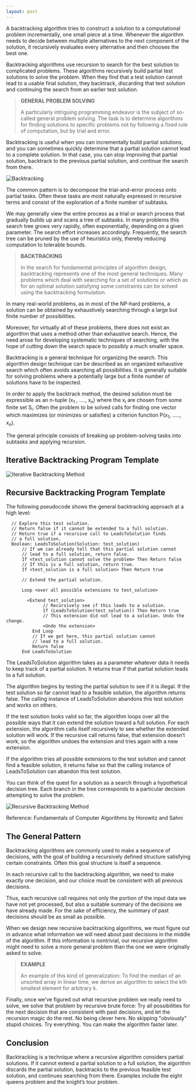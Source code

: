 ```yaml
---
layout: post
---
```



A backtracking algorithm tries to construct a solution to a computational problem incrementally, one small piece at a time. Whenever the algorithm needs to decide between multiple alternatives to the next component of the solution, it recursively evaluates every alternative and then chooses the best one.

Backtracking algorithms use recursion to search for the best solution to complicated problems. These algorithms recursively build partial test solutions to solve the problem. When they find that a test solution cannot lead to a usable final solution, they backtrack, discarding that test solution and continuing the search from an earlier test solution.

<blockquote class="note">
  <strong>GENERAL PROBLEM SOLVING</strong> 
  <p>
    A particularly intriguing programming endeavor is the subject of so-called general problem solving. The task is to determine algorithms for finding solutions to specific problems not by following a fixed rule of computation, but by trial and error.
  </p>
</blockquote>

Backtracking is useful when you can incrementally build partial solutions, and you can sometimes quickly determine that a partial solution cannot lead to a complete solution. In that case, you can stop improving that partial solution, backtrack to the previous partial solution, and continue the search from there.

![Backtracking](/assets/images/backtracking.png)

The common pattern is to decompose the trial-and-error process onto partial tasks. Often these tasks are most naturally expressed in recursive terms and consist of the exploration of a finite number of subtasks. 

We may generally view the entire process as a trial or search process that gradually builds up and scans a tree of subtasks. In many problems this search tree grows very rapidly, often exponentially, depending on a given parameter. The search effort increases accordingly. Frequently, the search tree can be pruned by the use of heuristics only, thereby reducing computation to tolerable bounds.

<blockquote class="note">
  <strong>BACKTRACKING</strong> 
  <p>
   In the search for fundamental principles of algorithm design, backtracking represents one of the most general techniques. Many problems which deal with searching for a set of solutions or which as for an optimal solution satisfying some constraints can be solved using the backtracking formulation. 
  </p>
</blockquote>

In many real-world problems, as in most of the NP-hard problems, a solution can be obtained by exhaustively searching through a large but finite number of possibilities. 

Moreover, for virtually all of these problems, there does not exist an algorithm that uses a method other than exhaustive search. Hence, the need arose for developing systematic techniques of searching, with the hope of cutting down the search space to possibly a much smaller space. 

Backtracking is a general technique for organizing the search. This algorithm design technique can be described as an organized exhaustive search which often avoids searching all possibilities. It is generally suitable for solving problems where a potentially large but a finite number of solutions have to be inspected.

In order to apply the backtrack method, the desired solution must be expressible as an n-tuple (x<sub>1</sub> , ...., x<sub>n</sub>) where the x<sub>i</sub> are chosen from some finite set S<sub>i</sub>. Often the problem to be solved calls for finding one vector which maximizes (or minimizes or satisfies) a criterion function P(x<sub>1</sub>, ....., x<sub>n</sub>). 

The general principle consists of breaking up problem-solving tasks into subtasks and applying recursion.

## Iterative Backtracking Program Template

![Iterative Backtracking Method](/assets/images/backtrack-iterative.png)

## Recursive Backtracking Program Template

The following pseudocode shows the general backtracking approach at a high level:

```
  // Explore this test solution.
  // Return false if it cannot be extended to a full solution.
  // Return true if a recursive call to LeadsToSolution finds
  // a full solution.
  Boolean: LeadsToSolution(Solution: test_solution)
      // If we can already tell that this partial solution cannot
      // lead to a full solution, return false.
      If <test_solution cannot solve the problem> Then Return false
      // If this is a full solution, return true.
      If <test_solution is a full solution> Then Return true
      
      // Extend the partial solution.
      
      Loop <over all possible extensions to test_solution>      
      
        <Extend test_solution>
              // Recursively see if this leads to a solution.
              If (LeadsToSolution(test_solution)) Then Return true
              // This extension did not lead to a solution. Undo the change.
              <Undo the extension>
          End Loop
          // If we get here, this partial solution cannot
          // lead to a full solution.
          Return false
      End LeadsToSolution
```

The LeadsToSolution algorithm takes as a parameter whatever data it needs to keep track of a partial solution. It returns true if that partial solution leads to a full solution.

The algorithm begins by testing the partial solution to see if it is illegal. If the test solution so far cannot lead to a feasible solution, the algorithm returns false. The calling instance of LeadsToSolution abandons this test solution and works on others.

If the test solution looks valid so far, the algorithm loops over all the possible ways that it can extend the solution toward a full solution. For each extension, the algorithm calls itself recursively to see whether the extended solution will work. If the recursive call returns false, that extension doesn’t work, so the algorithm undoes the extension and tries again with a new extension.

If the algorithm tries all possible extensions to the test solution and cannot find a feasible solution, it returns false so that the calling instance of LeadsToSolution can abandon this test solution.

You can think of the quest for a solution as a search through a hypothetical decision tree. Each branch in the tree corresponds to a particular decision attempting to solve the problem.

![Recursive Backtracking Method](/assets/images/backtrack-recursive.png)

Reference: Fundamentals of Computer Algorithms by Horowitz and Sahni

## The General Pattern

Backtracking algorithms are commonly used to make a sequence of decisions, with the goal of building a recursively defined structure satisfying certain constraints. Often this goal structure is itself a sequence.

In each recursive call to the backtracking algorithm, we need to make exactly one decision, and our choice must be consistent with all previous decisions.

Thus, each recursive call requires not only the portion of the input data we have not yet processed, but also a suitable summary of the decisions we have already made. For the sake of efficiency, the summary of past decisions should be as small as possible.

When we design new recursive backtracking algorithms, we must figure out in advance what information we will need about past decisions in the middle of the algorithm. If this information is nontrivial, our recursive algorithm might need to solve a more general problem than the one we were originally asked to solve. 

<blockquote class="note">
  <strong>EXAMPLE</strong> 
  <p>
    An example of this kind of generalization: To find the median of an unsorted array in linear time, we derive an algorithm to select the kth smallest element for arbitrary k.
  </p>
</blockquote>

Finally, once we've figured out what recursive problem we really need to solve, we solve that problem by recursive brute force: Try all possibilities for the next decision that are consistent with past decisions, and let the recursion magic do the rest. No being clever here. No skipping "obviously" stupid choices. Try everything. You can make the algorithm faster later.

## Conclusion

Backtracking is a technique where a recursive algorithm considers partial solutions. If it cannot extend a partial solution to a full solution, the algorithm discards the partial solution, backtracks to the previous feasible test solution, and continues searching from there. Examples include the eight queens problem and the knight’s tour problem.
